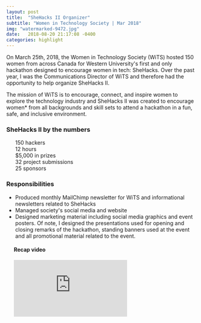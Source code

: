 ```yaml
---
layout: post
title:  "SheHacks II Organizer"
subtitle: "Women in Technology Society | Mar 2018"
img: "watermarked-9472.jpg"
date:   2018-08-20 21:17:08 -0400
categories: highlight
---
```

<p>On March 25th, 2018, the Women in Technology Society (WiTS) hosted 150 women from across Canada for Western University's first and only hackathon designed to encourage women in tech: SheHacks.  Over the past year, I was the Communications Director of WiTS and therefore had the opportunity to help organize SheHacks II.</p>
<p>The mission of WiTS is to encourage, connect, and inspire women to explore the technology industry and SheHacks II was created to encourage women* from all backgrounds and skill sets to attend a hackathon in a fun, safe, and inclusive environment.</p>
<h3>SheHacks II by the numbers</h3>
<ul style="list-style-type: none;">
    <li><i class="fa fa-female"></i> 150 hackers</li>
    <li><i class="far fa-hourglass-half"></i> 12 hours</li>
    <li><i class="fa fa-trophy"></i> $5,000 in prizes</li>
    <li><i class="fa fa-sign-in-alt"></i> 32 project submissions</li>
    <li><i class="fa fa-money-bill-alt"></i> 25 sponsors</li>
</ul>
<h3>Responsibilities</h3>
<ul>
     <li>Produced monthly MailChimp newsletter for WiTS and informational newsletters related to SheHacks</li>
     <li>Managed society's social media and website</li>  
     <li>Designed marketing material including social media graphics and event posters. Of note, I designed the presentations used for opening and closing remarks of the hackathon, standing banners used at the event and all promotional material related to the event.</li>   
</ul>
<div style="padding-left: 20px;">
    <h4>Recap video</h4>
    <div class="resp-container">
        <iframe src="https://www.facebook.com/plugins/video.php?href=https%3A%2F%2Fwww.facebook.com%2Fwits.uwo%2Fvideos%2F771084993088045%2F&show_text=0&width=560" style="border:none;overflow:hidden" scrolling="no" frameborder="0" allowTransparency="true" allowFullScreen="true" class="resp-iframe"></iframe>
    </div>
</div>
